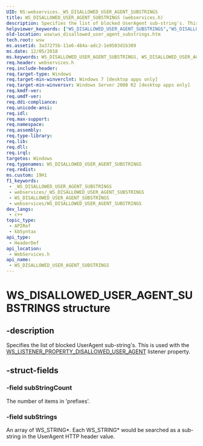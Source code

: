 ```yaml
---
UID: NS:webservices._WS_DISALLOWED_USER_AGENT_SUBSTRINGS
title: WS_DISALLOWED_USER_AGENT_SUBSTRINGS (webservices.h)
description: Specifies the list of blocked UserAgent sub-string's. This is used with the WS_LISTENER_PROPERTY_DISALLOWED_USER_AGENT listener property.
helpviewer_keywords: ["WS_DISALLOWED_USER_AGENT_SUBSTRINGS","WS_DISALLOWED_USER_AGENT_SUBSTRINGS structure [Web Services for Windows]","webservices/WS_DISALLOWED_USER_AGENT_SUBSTRINGS","wsw.ws_disallowed_user_agent_substrings"]
old-location: wsw\ws_disallowed_user_agent_substrings.htm
tech.root: wsw
ms.assetid: 3a37275b-11e6-484a-adc2-1e9503d1b309
ms.date: 12/05/2018
ms.keywords: WS_DISALLOWED_USER_AGENT_SUBSTRINGS, WS_DISALLOWED_USER_AGENT_SUBSTRINGS structure [Web Services for Windows], webservices/WS_DISALLOWED_USER_AGENT_SUBSTRINGS, wsw.ws_disallowed_user_agent_substrings
req.header: webservices.h
req.include-header: 
req.target-type: Windows
req.target-min-winverclnt: Windows 7 [desktop apps only]
req.target-min-winversvr: Windows Server 2008 R2 [desktop apps only]
req.kmdf-ver: 
req.umdf-ver: 
req.ddi-compliance: 
req.unicode-ansi: 
req.idl: 
req.max-support: 
req.namespace: 
req.assembly: 
req.type-library: 
req.lib: 
req.dll: 
req.irql: 
targetos: Windows
req.typenames: WS_DISALLOWED_USER_AGENT_SUBSTRINGS
req.redist: 
ms.custom: 19H1
f1_keywords:
 - _WS_DISALLOWED_USER_AGENT_SUBSTRINGS
 - webservices/_WS_DISALLOWED_USER_AGENT_SUBSTRINGS
 - WS_DISALLOWED_USER_AGENT_SUBSTRINGS
 - webservices/WS_DISALLOWED_USER_AGENT_SUBSTRINGS
dev_langs:
 - c++
topic_type:
 - APIRef
 - kbSyntax
api_type:
 - HeaderDef
api_location:
 - WebServices.h
api_name:
 - WS_DISALLOWED_USER_AGENT_SUBSTRINGS
---
```


# WS_DISALLOWED_USER_AGENT_SUBSTRINGS structure


## -description

Specifies the list of blocked UserAgent sub-string's. This is
                used with the <a href="https://docs.microsoft.com/windows/desktop/api/webservices/ne-webservices-ws_listener_property_id">WS_LISTENER_PROPERTY_DISALLOWED_USER_AGENT</a> 
                listener property.

## -struct-fields

### -field subStringCount

The number of items in 'prefixes'.

### -field subStrings

An array of WS_STRING*. Each WS_STRING* would be searched as a sub-string in the UserAgent HTTP header value.


